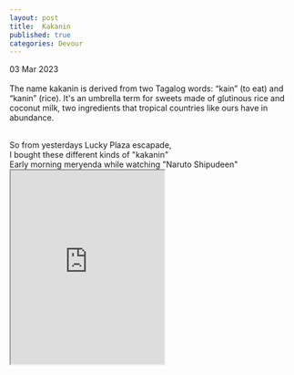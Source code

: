 ```yaml
---
layout: post
title:  Kakanin
published: true
categories: Devour
---
```

03 Mar 2023
<br>
<br>
The name kakanin is derived from two Tagalog words: “kain” (to eat) and “kanin” (rice). It's an umbrella term for sweets made of glutinous rice and coconut milk, two ingredients that tropical countries like ours have in abundance.
<br>
<!--more-->
<br>
So from yesterdays Lucky Plaza escapade,
<br>
I bought these different kinds of "kakanin"
<br>
Early morning meryenda while watching "Naruto Shipudeen"
<br>
<iframe src="https://drive.google.com/file/d/1FvBC_J16r9EhxQETVKpGBvwNobu53SFH/preview" width="270" height="340" allow="autoplay"></iframe>
